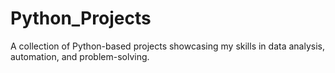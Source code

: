 # Python_Projects
A collection of Python-based projects showcasing my skills in data analysis, automation, and problem-solving.
